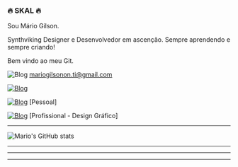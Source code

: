 ### 🔥 SKAL 🔥

Sou Mário Gilson.

Synthviking Designer e Desenvolvedor em ascenção.
Sempre aprendendo e sempre criando!

Bem vindo ao meu Git.

![Blog](https://img.shields.io/badge/Gmail-D14836?style=for-the-badge&logo=gmail&logoColor=white) mariogilsonon.ti@gmail.com

[![Blog](https://img.shields.io/badge/Twitter-1DA1F2?style=for-the-badge&logo=twitter&logoColor=white)](https://twitter.com/MariogonDesign) 


[![Blog](https://img.shields.io/badge/Instagram-E4405F?style=for-the-badge&logo=instagram&logoColor=white)](https://www.instagram.com/mario_gilson_on/)  [Pessoal]

[![Blog](https://img.shields.io/badge/Instagram-E4405F?style=for-the-badge&logo=instagram&logoColor=white)](https://www.instagram.com/mariogilson.dg/)  [Profissional - Design Gráfico]

___


![Mario's GitHub stats](https://github-readme-stats.vercel.app/api?username=mariogilson&show_icons=true&theme=synthwave)

___

___

___
